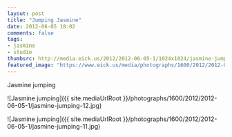 ```yaml
---
layout: post
title: "Jumping Jasmine"
date: 2012-06-05 18:02
comments: false
tags: 
- jasmine
- studio
thumbsrc: http://media.eick.us/2012/2012-06-05-1/1024x1024/jasmine-jumping-11.jpg
featured_image: "https://www.eick.us/media/photographs/1600/2012/2012-06-05-1/jasmine-jumping-12.jpg"
---
```

Jasmine jumping



![Jasmine jumping]({{ site.mediaUrlRoot }}/photographs/1600/2012/2012-06-05-1/jasmine-jumping-12.jpg)




![Jasmine jumping]({{ site.mediaUrlRoot }}/photographs/1600/2012/2012-06-05-1/jasmine-jumping-11.jpg)

